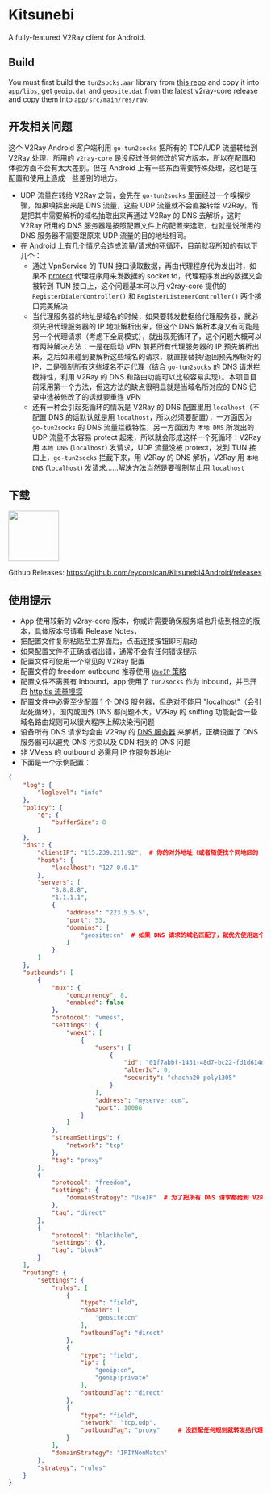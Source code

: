 # Kitsunebi

A fully-featured V2Ray client for Android.

## Build

You must first build the `tun2socks.aar` library from [this repo](https://github.com/eycorsican/go-tun2socks-android) and copy it into `app/libs`, get `geoip.dat` and `geosite.dat` from the latest v2ray-core release and copy them into `app/src/main/res/raw`.

## 开发相关问题

这个 V2Ray Android 客户端利用 `go-tun2socks` 把所有的 TCP/UDP 流量转给到 V2Ray 处理，所用的 `v2ray-core` 是没经过任何修改的官方版本，所以在配置和体验方面不会有太大差别。但在 Android 上有一些东西需要特殊处理，这也是在配置和使用上造成一些差别的地方。

- UDP 流量在转给 V2Ray 之前，会先在 `go-tun2socks` 里面经过一个嗅探步骤，如果嗅探出来是 DNS 流量，这些 UDP 流量就不会直接转给 V2Ray，而是把其中需要解析的域名抽取出来再通过 V2Ray 的 DNS 去解析，这时 V2Ray 所用的 DNS 服务器是按照配置文件上的配置来选取，也就是说所用的 DNS 服务器不需要跟原来 UDP 流量的目的地址相同。
- 在 Android 上有几个情况会造成流量/请求的死循环，目前就我所知的有以下几个：
  - 通过 VpnService 的 TUN 接口读取数据，再由代理程序代为发出时，如果不 [protect](https://developer.android.com/reference/android/net/VpnService#protect(int)) 代理程序用来发数据的 socket fd，代理程序发出的数据又会被转到 TUN 接口上，这个问题基本可以用 v2ray-core 提供的 `RegisterDialerController()` 和 `RegisterListenerController()` 两个接口完美解决
  - 当代理服务器的地址是域名的时候，如果要转发数据给代理服务器，就必须先把代理服务器的 IP 地址解析出来，但这个 DNS 解析本身又有可能是另一个代理请求（考虑下全局模式），就出现死循环了，这个问题大概可以有两种解决方法：一是在启动 VPN 前把所有代理服务器的 IP 预先解析出来，之后如果碰到要解析这些域名的请求，就直接替换/返回预先解析好的 IP，二是强制所有这些域名不走代理（结合 `go-tun2socks` 的 DNS 请求拦截特性，利用 V2Ray 的 DNS 和路由功能可以比较容易实现）。本项目目前采用第一个方法，但这方法的缺点很明显就是当域名所对应的 DNS 记录中途被修改了的话就要重连 VPN
  - 还有一种会引起死循环的情况是 V2Ray 的 DNS 配置里用 `localhost`（不配置 DNS 的话默认就是用 `localhost`，所以必须要配置），一方面因为 `go-tun2socks` 的 DNS 流量拦截特性，另一方面因为 `本地 DNS` 所发出的 UDP 流量不太容易 protect 起来，所以就会形成这样一个死循环：V2Ray 用 `本地 DNS` (`localhost`) 发请求，UDP 流量没被 protect，发到 TUN 接口上，`go-tun2socks` 拦截下来，用 V2Ray 的 DNS 解析，V2Ray 用 `本地 DNS` (`localhost`) 发请求......解决方法当然是要强制禁止用 `localhost`

## 下载

<a href="https://play.google.com/store/apps/details?id=fun.kitsunebi.kitsunebi4android"><img src="https://play.google.com/intl/en_us/badges/images/generic/en-play-badge.png" height="100"></a>

Github Releases: https://github.com/eycorsican/Kitsunebi4Android/releases

## 使用提示

- App 使用较新的 v2ray-core 版本，你或许需要确保服务端也升级到相应的版本，具体版本号请看 Release Notes，
- 把配置文件复制粘贴至主界面后，点击连接按钮即可启动
- 如果配置文件不正确或者出错，通常不会有任何错误提示
- 配置文件可使用一个常见的 V2Ray 配置
- 配置文件的 freedom outbound 推荐使用 [`UseIP` 策略](https://www.v2ray.com/chapter_02/protocols/freedom.html#outboundconfigurationobject)
- 配置文件不需要有 Inbound，app 使用了 `tun2socks` 作为 inbound，并已开启 [http,tls 流量嗅探](https://www.v2ray.com/chapter_02/01_overview.html#sniffingobject)
- 配置文件中必需至少配置 1 个 DNS 服务器，但绝对不能用 "localhost"（会引起死循环），国内或国外 DNS 都问题不大，V2Ray 的 sniffing 功能配合一些域名路由规则可以很大程序上解决染污问题
- 设备所有 DNS 请求均会由 V2Ray 的 [DNS 服务器](https://www.v2ray.com/chapter_02/04_dns.html) 来解析，正确设置了 DNS 服务器可以避免 DNS 污染以及 CDN 相关的 DNS 问题
- 非 VMess 的 outbound 必需用 IP 作服务器地址
- 下面是一个示例配置：
```json
{
    "log": {
        "loglevel": "info"
    },
    "policy": {
        "0": {
            "bufferSize": 0
        }
    },
    "dns": {
        "clientIP": "115.239.211.92",  # 你的对外地址（或者随便找个同地区的 IP），用来提示 DNS 服务器返回合适的 IP
        "hosts": {
            "localhost": "127.0.0.1"
        },
        "servers": [
            "8.8.8.8",
            "1.1.1.1",
            {
                "address": "223.5.5.5",
                "port": 53,
                "domains": [
                    "geosite:cn"  # 如果 DNS 请求的域名匹配了，就优先使用这个 DNS 服务器去解析
                ]
            }
        ]
    },
    "outbounds": [
        {
            "mux": {
                "concurrency": 8,
                "enabled": false
            },
            "protocol": "vmess",
            "settings": {
                "vnext": [
                    {
                        "users": [
                            {
                                "id": "01f7abbf-1431-48d7-bc22-fd1d614d8dfe",
                                "alterId": 0,
                                "security": "chacha20-poly1305"
                            }
                        ],
                        "address": "myserver.com",
                        "port": 10086
                    }
                ]
            },
            "streamSettings": {
                "network": "tcp"
            },
            "tag": "proxy"
        },
        {
            "protocol": "freedom",
            "settings": {
                "domainStrategy": "UseIP"  # 为了把所有 DNS 请求都给到 V2Ray 处理
            },
            "tag": "direct"
        },
        {
            "protocol": "blackhole",
            "settings": {},
            "tag": "block"
        }
    ],
    "routing": {
        "settings": {
            "rules": [
                {
                    "type": "field",
                    "domain": [
                        "geosite:cn"
                    ],
                    "outboundTag": "direct"
                },
                {
                    "type": "field",
                    "ip": [
                        "geoip:cn",
                        "geoip:private"
                    ],
                    "outboundTag": "direct"
                },
                {
                    "type": "field",
                    "network": "tcp,udp",
                    "outboundTag": "proxy"     # 没匹配任何规则就转发给代理
                }
            ],
            "domainStrategy": "IPIfNonMatch"
        },
        "strategy": "rules"
    }
}
```
